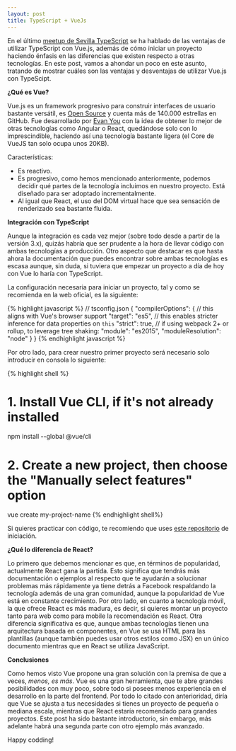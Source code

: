 ```yaml
---
layout: post
title: TypeScript + VueJs
---
```


En el último [meetup de Sevilla TypeScript](https://www.meetup.com/es-ES/Sevilla-TypeScript/events/261518440/) se ha hablado de las ventajas de utilizar TypeScript con Vue.js, además de cómo iniciar un proyecto haciendo énfasis en las diferencias que existen respecto a otras tecnologías. En este post, vamos a ahondar un poco en este asunto, tratando de mostrar cuáles son las ventajas y desventajas de utilizar Vue.js con TypeScipt.

**¿Qué es Vue?**

Vue.js es un framework progresivo para construir interfaces de usuario bastante versátil, es [Open Source](https://github.com/vuejs/vue) y cuenta más de 140.000 estrellas en GitHub. Fue desarrollado por [Evan You](https://twitter.com/youyuxi) con la idea de obtener lo mejor de otras tecnologías como Angular o React, quedándose solo con lo imprescindible, haciendo así una tecnología bastante ligera (el Core de VueJS tan solo ocupa unos 20KB).

Características:
- Es reactivo.
- Es progresivo, como hemos mencionado anteriormente, podemos decidir qué partes de la tecnología incluimos en nuestro proyecto. Está diseñado para ser adoptado incrementalmente.
- Al igual que React, el uso del DOM virtual hace que sea sensación de renderizado sea bastante fluida.

**Integración con TypeScript**

Aunque la integración es cada vez mejor (sobre todo desde a partir de la versión 3.x), quizás habría que ser prudente a la hora de llevar código con ambas tecnologías a producción. Otro aspecto que destacar es que hasta ahora la documentación que puedes encontrar sobre ambas tecnologías es escasa aunque, sin duda, si tuviera que empezar un proyecto a día de hoy con Vue lo haría con TypeScript.

La configuración necesaria para iniciar un proyecto, tal y como se recomienda en la web oficial, es la siguiente:

{% highlight javascript %}
// tsconfig.json
{
  "compilerOptions": {
    // this aligns with Vue's browser support
    "target": "es5",
    // this enables stricter inference for data properties on `this`
    "strict": true,
    // if using webpack 2+ or rollup, to leverage tree shaking:
    "module": "es2015",
    "moduleResolution": "node"
  }
}
{% endhighlight javascript %}

Por otro lado, para crear nuestro primer proyecto será necesario solo introducir en consola lo siguiente:

{% highlight shell %}
# 1. Install Vue CLI, if it's not already installed
npm install --global @vue/cli

# 2. Create a new project, then choose the "Manually select features" option
vue create my-project-name
{% endhighlight shell%}

Si quieres practicar con código, te recomiendo que uses [este repositorio](https://github.com/microsoft/TypeScript-Vue-Starter) de iniciación.

**¿Qué lo diferencia de React?**

Lo primero que debemos mencionar es que, en términos de popularidad, actualmente React gana la partida. Esto significa que tendrás más documentación o ejemplos al respecto que te ayudarán a solucionar problemas más rápidamente ya tiene detrás a Facebook respaldando la tecnología además de una gran comunidad, aunque la popularidad de Vue está en constante crecimiento. Por otro lado, en cuanto a tecnología móvil, la que ofrece React es más madura, es decir, si quieres montar un proyecto tanto para web como para mobile la recomendación es React. Otra diferencia significativa es que, aunque ambas tecnologías tienen una arquitectura basada en componentes, en Vue se usa HTML para las plantillas (aunque también puedes usar otros estilos como JSX) en un único documento mientras que en React se utiliza JavaScript.

**Conclusiones**

Como hemos visto Vue propone una gran solución con la premisa de que a veces, *menos, es más*. Vue es una gran herramienta, que te abre grandes posibilidades con muy poco, sobre todo si posees menos experiencia en el desarrollo en la parte del frontend. Por todo lo citado con anterioridad, diría que Vue se ajusta a tus necesidades si tienes un proyecto de pequeña o mediana escala, mientras que React estaría recomendado para grandes proyectos. Este post ha sido bastante introductorio, sin embargo, más adelante habrá una segunda parte con otro ejemplo más avanzado.

Happy codding!




















